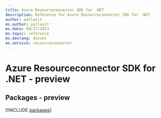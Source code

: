 ```yaml
---
title: Azure Resourceconnector SDK for .NET
description: Reference for Azure Resourceconnector SDK for .NET
author: pallavit
ms.author: pallavit
ms.data: 09/27/2023
ms.topic: reference
ms.devlang: dotnet
ms.service: resourceconnector
---
```

# Azure Resourceconnector SDK for .NET - preview
## Packages - preview
[!INCLUDE [packages](resourceconnector-index.md)]